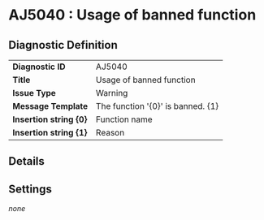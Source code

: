 # AJ5040 : Usage of banned function

## Diagnostic Definition

<table>
  <tr>
    <td class="header"><b>Diagnostic ID</b></td>
    <td>AJ5040</td>
  </tr>
  <tr>
    <td class="header"><b>Title</b></td>
    <td>Usage of banned function</td>
  </tr>
  <tr>
    <td class="header"><b>Issue Type</b></td>
    <td>Warning</td>
  </tr>
  <tr>
    <td class="header"><b>Message Template</b></td>
    <td>The function '{0}' is banned. {1}</td>
  </tr>
    <tr>
    <td class="header"><b>Insertion string {0}</b></td>
    <td>Function name</td>
  </tr>
  <tr>
    <td class="header"><b>Insertion string {1}</b></td>
    <td>Reason</td>
  </tr>

</table>

## Details



## Settings

*none*

